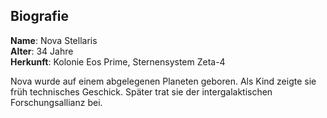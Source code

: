 ## Biografie

**Name**: Nova Stellaris  
**Alter**: 34 Jahre  
**Herkunft**: Kolonie Eos Prime, Sternensystem Zeta-4  

Nova wurde auf einem abgelegenen Planeten geboren. Als Kind zeigte sie früh technisches Geschick. Später trat sie der intergalaktischen Forschungsallianz bei.

